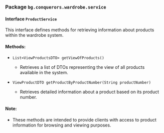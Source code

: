 ### Package `bg.conquerors.wardrobe.service`

#### Interface `ProductService`

This interface defines methods for retrieving information about products within the wardrobe system.

#### Methods:

- `List<ViewProductsDTO> getViewOfProducts()`
    
    - Retrieves a list of DTOs representing the view of all products available in the system.
- `ViewProductDTO getProductByProductNumber(String productNumber)`
    
    - Retrieves detailed information about a product based on its product number.

#### Note:

- These methods are intended to provide clients with access to product information for browsing and viewing purposes.